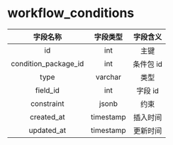 # workflow_conditions

| 字段名称 | 字段类型 | 字段含义 |
| :-----: | :-----: | :-----: 
| id | int | 主键 |
| condition_package_id | int | 条件包 id |
| type | varchar | 类型 |
| field_id | int | 字段 id |
| constraint | jsonb | 约束 |
| created_at | timestamp | 插入时间 |
| updated_at | timestamp | 更新时间 |

